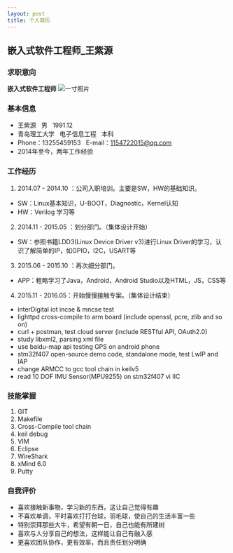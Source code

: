 ```yaml
---
layout: post
title: 个人简历
---
```


## 嵌入式软件工程师\_王紫源

### 求职意向

**嵌入式软件工程师**    ![一寸照片](/attachment/images/ "一寸照片")

### 基本信息

+ 王紫源 &nbsp; 男 &nbsp; 1991.12
+ 青岛理工大学 &nbsp; 电子信息工程 &nbsp; 本科
+ Phone：13255459153 &nbsp; E-mail：1154722015@qq.com
+ 2014年至今，两年工作经验

### 工作经历

1. 2014.07 - 2014.10 ：公司入职培训。主要是SW，HW的基础知识。
 - SW：Linux基本知识，U-BOOT，Diagnostic，Kernel认知
 - HW：Verilog 学习等
2. 2014.11 - 2015.05 ：划分部门。（集体设计开始）
 - SW：参照书籍LDD3(Linux Device Driver v3)进行Linux Driver的学习，认识了解简单的IP，如GPIO，I2C，USART等
3. 2015.06 - 2015.10 ：再次细分部门。
 - APP：粗略学习了Java，Android，Android Studio以及HTML，JS，CSS等
4. 2015.11 - 2016.05：开始慢慢接触专案。（集体设计结束）
 - interDigital iot incse & mncse test
 - lighttpd cross-compile to arm board (include openssl, pcre, zlib and so on)
 - curl + postman, test cloud server (include RESTful API, OAuth2.0)
 - study libxml2, parsing xml file
 - use baidu-map api testing GPS on android phone
 - stm32f407 open-source demo code, standalone mode, test LwIP and IAP
 - change ARMCC to gcc tool chain in keilv5
 - read 10 DOF IMU Sensor(MPU9255) on stm32f407 vi IIC

### 技能掌握

1. GIT
2. Makefile
3. Cross-Compile tool chain
4. keil debug
5. VIM
6. Eclipse
7. WireShark
8. xMind 6.0
9. Putty

### 自我评价

* 喜欢接触新事物，学习新的东西，这让自己觉得有趣
* 不喜欢单调，平时喜欢打打台球，羽毛球，使自己的生活丰富一些
* 特别崇拜那些大牛，希望有朝一日，自己也能有所建树
* 喜欢与人分享自己的想法，这样能让自己有融入感
* 更喜欢团队协作，更有效率，而且责任划分明确

